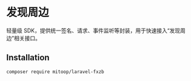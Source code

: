 # 发现周边
轻量级 SDK，提供统一签名、请求、事件监听等封装，用于快速接入“发现周边”相关接口。

## Installation

```text
composer require mitoop/laravel-fxzb
```
